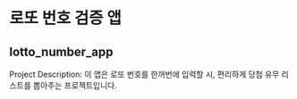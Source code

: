 # 로또 번호 검증 앱

## lotto_number_app

Project Description: 이 앱은 로또 번호를 한꺼번에 입력할 시, 편리하게 당첨 유무 리스트를 뽑아주는 프로젝트입니다.
